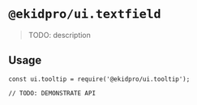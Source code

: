 # `@ekidpro/ui.textfield`

> TODO: description

## Usage

```
const ui.tooltip = require('@ekidpro/ui.tooltip');

// TODO: DEMONSTRATE API
```
